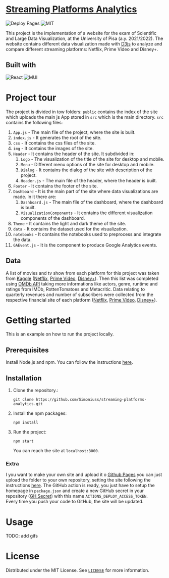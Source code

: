 # [Streaming Platforms Analytics](https://simoniuss.github.io/streaming-platforms-analytics/)

![Deploy Pages](https://github.com/Simoniuss/streaming-platforms-analytics/actions/workflows/node.js.yml/badge.svg)
![MIT](https://img.shields.io/github/license/Simoniuss/streaming-platforms-analytics)


This project is the implementation of a website for the exam of Scientific and Large Data Visualization, at the University of Pisa (a.y. 2021/2022). The website contains different data visualization made with [D3js](https://d3js.org/) to analyze and compare different streaming platforms: Netflix, Prime Video and Disney+.

## Built with
![React](https://img.shields.io/badge/react-%2320232a.svg?style=for-the-badge&logo=react&logoColor=%2361DAFB)
![MUI](https://img.shields.io/badge/MUI-%230081CB.svg?style=for-the-badge&logo=mui&logoColor=white)


# Project tour
The project is divided in tow folders: `public` contains the index of the site which uploads the main js App stored in `src` which is the main directory. `src` contains the following files:

1. `App.js` - The main file of the project, where the site is built.
2. `index.js` - It generates the root of the site.
3. `css` - It contains the css files of the site.
4. `img` - It contains the images of the site.
5. `Header` - It contains the header of the site. It subdivided in:
    1. `Logo` - The visualization of the title of the site for desktop and mobile.
    2. `Menu` - Different menu options of the site for desktop and mobile.
    3. `Dialog` - It contains the dialog of the site with description of the project.
    4. `Header.js` - The main file of the header, where the header is built.
6. `Footer` - It contains the footer of the site.
7. `Dashboard` - It is the main part of the site where data visualizations are made. In it there are:
    1. `Dashboard.js` - The main file of the dashboard, where the dashboard is built.
    2. `VisualizationComponents` - It contains the different visualization components of the dashboard.
8. `Theme` - It contains the light and dark theme of the site.
9. `data` - It contains the dataset used for the visualization.
10. `notebooks` - It contains the notebooks used to preprocess and integrate the data.
11. `GAEvent.js` - It is the component to produce Google Analytics events.

## Data
A list of movies and tv show from each platform for this project was taken from [Kaggle](https://www.kaggle.com/) ([Netflix](https://www.kaggle.com/datasets/shivamb/netflix-shows), [Prime Video](https://www.kaggle.com/datasets/shivamb/amazon-prime-movies-and-tv-shows), [Disney+](https://www.kaggle.com/datasets/shivamb/disney-movies-and-tv-shows)). Then this list was completed using [OMDb API](http://www.omdbapi.com/) taking more informations like actors, genre, runtime and ratings from IMDb, RottenTomatoes and Metacritic. Data relating to quarterly revenues and number of subscribers were collected from the respective financial site of each platform ([Netflix](https://ir.netflix.net/financials/quarterly-earnings/default.aspx), [Prime Video](https://ir.aboutamazon.com/quarterly-results/default.aspx), [Disney+](https://thewaltdisneycompany.com/investor-relations/#reports)).

# Getting started
This is an example on how to run the project locally.

## Prerequisites
Install Node.js and npm. You can follow the instructions [here](https://docs.npmjs.com/downloading-and-installing-node-js-and-npm).

## Installation
1. Clone the repository.:
    ```
    git clone https://github.com/Simoniuss/streaming-platforms-analytics.git
    ```
2. Install the npm packages:
    ```
    npm install
    ```
3. Run the project:
    ```
    npm start
    ```
    You can reach the site at `localhost:3000`.

### Extra
I you want to make your own site and upload it o [Github Pages](https://pages.github.com/) you can just upload the folder to your own repository, setting the site following the instructions [here](https://www.c-sharpcorner.com/article/how-to-deploy-react-application-on-github-pages/). The GitHub action is ready, you just have to setup the homepage in `package.json` and create a new GitHub secret in your repository ([GH Secret](https://docs.github.com/en/actions/security-guides/automatic-token-authentication)) with this name `ACTIONS_DEPLOY_ACCESS_TOKEN`. <br>
Every time you push your code to GitHub, the site will be updated.


# Usage
TODO: add gifs

# License
Distributed under the MIT License. See [`LICENSE`](https://github.com/Simoniuss/streaming-platforms-analytics/blob/main/LICENSE) for more information.